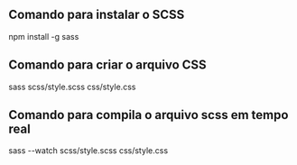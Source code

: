 ## Comando para instalar o SCSS

npm install -g sass

## Comando para criar o arquivo CSS

sass scss/style.scss css/style.css

## Comando para compila o arquivo scss em tempo real 

sass  --watch scss/style.scss css/style.css
